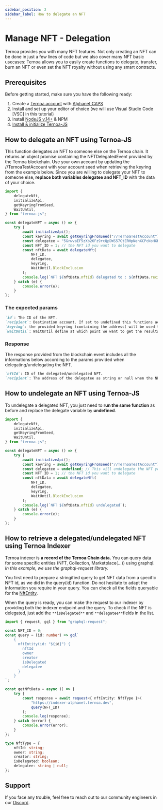 ```yaml
---
sidebar_position: 2
sidebar_label: How to delegate an NFT
---
```


# Manage NFT - Delegation

Ternoa provides you with many NFT features. Not only creating an NFT can be done in just a few lines of code but we also cover many NFT basic usecases: Ternoa allows you to easily create functions to delegate, transfer, burn an NFT or even set the NFT royalty without using any smart contracts.

## Prerequisites

Before getting started, make sure you have the following ready:

1. Create a [Ternoa account](/for-developers/get-started/create-account) with [Alphanet CAPS](/for-developers/get-started/create-account#step-2-get-some-free-test-caps-tokens)
2. Install and set up your editor of choice (we will use Visual Studio Code [VSC] in this tutorial)
3. Install [NodeJS v.14+](https://nodejs.org/en/download/) & NPM
4. [Install & initialize Ternoa-JS](/for-developers/get-started/install-ternoa-js)

## How to delegate an NFT using Ternoa-JS

This function delegates an NFT to someone else on the Ternoa chain. It returns an object promise containing the NFTDelegatedEvent provided by the Ternoa blockchain.
Use your own account by updating the //TernoaTestAccount with your account seed when retrieving the keyring from the example below. Since you are willing to delegate your NFT to someone else, **replace both variables delegatee and NFT_ID** with the data of your choice.

```typescript showLineNumbers
import {
	delegateNft,
	initializeApi,
	getKeyringFromSeed,
	WaitUntil,
} from "ternoa-js";

const delegateNFT = async () => {
	try {
		await initializeApi();
		const keyring = await getKeyringFromSeed("//TernoaTestAccount");
		const delegatee = "5GrwvaEF5zXb26Fz9rcQpDWS57CtERHpNehXCPcNoHGKutQY"; // The destination account address.
		const NFT_ID = 1; // the NFT id you want to delegate
		const nftData = await delegateNft(
			NFT_ID,
			delegatee,
			keyring,
			WaitUntil.BlockInclusion
		);
		console.log(`NFT ${nftData.nftId} delegated to : ${nftData.recipient}`);
	} catch (e) {
		console.error(e);
	}
};
```

### The expected params

```markdown
`id`: The ID of the NFT.
`recipient`: Destination account. If set to undefined this functions acts as a way to undelegate a delegated NFT.
`keyring`: the provided keyring (containing the address) will be used to sign the transaction and pay the execution fee.
`waitUntil`: WaitUntil define at which point we want to get the results of the transaction execution: BlockInclusion or BlockFinalization.
```

### Response

The response provided from the blockchain event includes all the informations below according to the params provided when delegating/undelegating the NFT.

```markdown
`nftId`: ID of the delegated/undelegated NFT.
`recipient`: The address of the delegatee as string or null when the NFT is undelegated.
```

## How to undelegate an NFT using Ternoa-JS

To undelegate a delegated NFT, you just need to **run the same function** as before and replace the delegate variable by **undefined**.

```typescript showLineNumbers
import {
	delegateNft,
	initializeApi,
	getKeyringFromSeed,
	WaitUntil,
} from "ternoa-js";

const delegateNFT = async () => {
	try {
		await initializeApi();
		const keyring = await getKeyringFromSeed("//TernoaTestAccount");
		const delegatee = undefined; // This will undelegate the NFT you will pass in params below.
		const NFT_ID = 1; // the NFT id you want to delegate
		const nftData = await delegateNft(
			NFT_ID,
			delegatee,
			keyring,
			WaitUntil.BlockInclusion
		);
		console.log(`NFT ${nftData.nftId} undelegated`);
	} catch (e) {
		console.error(e);
	}
};
```

## How to retrieve a delegated/undelegated NFT using Ternoa Indexer

Ternoa indexer is **a record of the Ternoa Chain data.**
You can query data for some specific entities (NFT, Collection, Marketplace(...)) using graphql.
_In this example, we use the graphql-request library._

You first need to prepare a stringified query to get NFT data from a specific NFT id, as we did in the query(id) function.
Do not hesitate to adapt the information you require in your query. You can check all the fields queryable for the [NftEntity](/for-developers/guides/NFT/basic-NFT/get-NFT#step-1-nftentity-query-preparation).

When the query is ready, you can make the request to our indexer by providing both the indexer endpoint and the query. To check if the NFT is delegated, just add the `**isDelegated**` and `**delegatee**`fields in the list.

```typescript showLineNumbers
import { request, gql } from "graphql-request";

const NFT_ID = 0;
const query = (id: number) => gql`
    {
      nftEntity(id: "${id}") {
        nftId
        owner
        creator
        isDelegated
        delegatee
      }
    }
`;

const getNftData = async () => {
	try {
		const response = await request<{ nftEntity: NftType }>(
			"https://indexer-alphanet.ternoa.dev",
			query(NFT_ID)
		);
		console.log(response);
	} catch (error) {
		console.error(error);
	}
};

type NftType = {
	nftId: string;
	owner: string;
	creator: string;
	isDelegated: boolean;
	delegatee: string | null;
};
```

## Support

If you face any trouble, feel free to reach out to our community engineers in our [Discord](https://discord.gg/fUmBkPpnRu).
